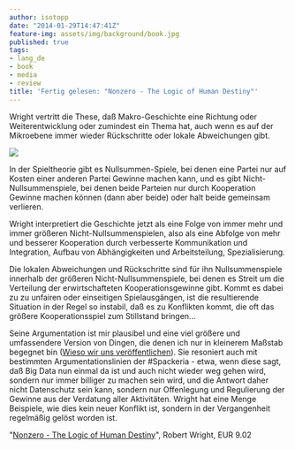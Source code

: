 ```yaml
---
author: isotopp
date: "2014-01-29T14:47:41Z"
feature-img: assets/img/background/book.jpg
published: true
tags:
- lang_de
- book
- media
- review
title: 'Fertig gelesen: "Nonzero - The Logic of Human Destiny"'
---
```

Wright vertritt die These, daß Makro-Geschichte eine Richtung oder Weiterentwicklung oder zumindest ein Thema hat, auch wenn es auf der Mikroebene immer wieder Rückschritte oder lokale Abweichungen gibt. 

[![](/uploads/2014/01/nonzero.png)](https://www.amazon.de/Nonzero-Logic-Human-Destiny-Vintage-ebook/dp/B000Q9IRBY)

In der Spieltheorie gibt es Nullsummen-Spiele, bei denen eine Partei nur auf Kosten einer anderen Partei Gewinne machen kann, und es gibt Nicht-Nullsummenspiele, bei denen beide Parteien nur durch Kooperation Gewinne machen können (dann aber beide) oder halt beide gemeinsam verlieren.

Wright interpretiert die Geschichte jetzt als eine Folge von immer mehr und immer größeren Nicht-Nullsummenspielen, also als eine Abfolge von mehr und besserer Kooperation durch verbesserte Kommunikation und Integration, Aufbau von Abhängigkeiten und Arbeitsteilung, Spezialisierung.

Die lokalen Abweichungen und Rückschritte sind für ihn Nullsummenspiele innerhalb der größeren Nicht-Nullsummenspiele, bei denen es Streit um die Verteilung der erwirtschafteten Kooperationsgewinne gibt. Kommt es dabei zu zu unfairen oder einseitigen Spielausgängen, ist die resultierende Situation in der Regel so instabil, daß es zu Konflikten kommt, die oft das größere Kooperationsspiel zum Stillstand bringen...

Seine Argumentation ist mir plausibel und eine viel größere und umfassendere Version von Dingen, die denen ich nur in kleinerem Maßstab begegnet bin ([Wieso wir uns veröffentlichen](http://www.carta.info/41830/wieso-wir-uns-veroffentlichen/)). Sie resoniert auch mit bestimmten Argumentationslinien der #Spackeria - etwa, wenn diese sagt, daß Big Data nun einmal da ist und auch nicht wieder weg gehen wird, sondern nur immer billiger zu machen sein wird, und die Antwort daher nicht Datenschutz sein kann, sondern nur Offenlegung und Regulierung der Gewinne aus der Verdatung aller Aktivitäten. Wright hat eine Menge Beispiele, wie dies kein neuer Konflikt ist, sondern in der Vergangenheit regelmäßig gelöst worden ist.

"[Nonzero - The Logic of Human Destiny](https://www.amazon.de/Nonzero-Logic-Human-Destiny-Vintage-ebook/dp/B000Q9IRBY)", Robert Wright, EUR 9.02
